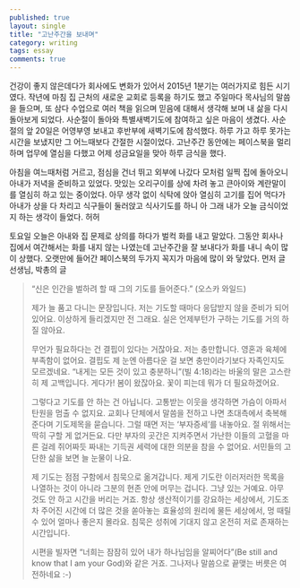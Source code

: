 ```yaml
---
published: true
layout: single
title: "고난주간을 보내며"
category: writing
tags: essay
comments: true
---
```

건강이 좋지 않은데다가 회사에도 변화가 있어서 2015년 1분기는 여러가지로 힘든 시기였다. 작년에 마침 집 근처의 새로운 교회로 등록을 하기도 했고 주일마다 목사님의 말씀을 들으며, 또 삼다 수업으로 여러 책을 읽으며 믿음에 대해서 생각해 보며 내 삶을 다시 돌아보게 되었다. 사순절이 돌아와 특별새벽기도에 참여하고 싶은 마음이 생겼다. 사순절의 앞 20일은 어영부영 보내고 후반부에 새벽기도에 참석했다. 하루 가고 하루 못가는 시간을 보냈지만 그 어느때보다 간절한 시절이었다. 고난주간 동안에는 페이스북을 멀리하며 업무에 열심을 다했고 어제 성금요일을 맞아 하루 금식을 했다.

아침을 여느때처럼 거르고, 점심을 건너 뛰고 외부에 나갔다 모처럼 일찍 집에 돌아오니 아내가 저녁을 준비하고 있었다. 맛있는 오리구이를 상에 차려 놓고 큰아이와 계란말이를 열심히 하고 있는 중이었다. 아무 생각 없이 식탁에 앉아 열심히 고기를 집어 먹다가 아내가 상을 다 차리고 식구들이 둘러앉고 식사기도를 하니 아 그래 내가 오늘 금식이었지 하는 생각이 들었다. 허허

토요일 오늘은 아내와 집 문제로 상의를 하다가 벌컥 화를 내고 말았다. 그동안 회사나 집에서 여간해서는 화를 내지 않는 나였는데 고난주간을 잘 보내다가 화를 내니 속이 많이 상했다.
오랫만에 들어간 페이스북의 두가지 꼭지가 마음에 많이 와 닿았다. 먼저 글선생님, 박총의 글

>“신은 인간을 벌하려 할 때 그의 기도를 들어준다.” (오스카 와일드)
>
>제가 늘 품고 다니는 문장입니다. 저는 기도할 때마다 응답받지 않을 준비가 되어 있어요. 이상하게 들리겠지만 전 그래요. 실은 언제부턴가 구하는 기도를 거의 하질 않아요.
>
> 무언가 필요하다는 건 결핍이 있다는 거잖아요. 저는 충만합니다. 영혼과 육체에 부족함이 없어요. 결핍도 제 눈엔 아름다운 걸 보면 충만이라기보다 자족인지도 모르겠네요. “내게는 모든 것이 있고 충분하니”(빌 4:18)라는 바울의 말은 고스란히 제 고백입니다. 게다가! 봄이 왔잖아요. 꽃이 피는데 뭐가 더 필요하겠어요.
>
>그렇다고 기도를 안 하는 건 아닙니다. 고통받는 이웃을 생각하면 가슴이 아파서 탄원을 멈출 수 없지요. 교회나 단체에서 말씀을 전하고 나면 초대측에서 축복해준다며 기도제목을 묻습니다. 그럴 때면 저는 ‘부자증세’를 내놓아요. 절 위해서는 딱히 구할 게 없거든요. 다만 부자의 곳간은 지켜주면서 가난한 이들의 고혈을 마른 걸레 쥐어짜듯 짜내는 기득권 세력에 대한 의분을 참을 수 없어요. 서민들의 고단한 삶을 보면 늘 눈물이 나요.
>
>제 기도는 점점 구함에서 침묵으로 옮겨갑니다. 제게 기도란 이러저러한 목록을 나열하는 것이 아니라 그분의 현존 안에 머무는 겁니다. 그냥 있는 거예요. 아무 것도 안 하고 시간을 버리는 거죠. 항상 생산적이기를 강요하는 세상에서, 기도조차 주어진 시간에 더 많은 것을 쏟아놓는 효율성의 원리에 물든 세상에서, 멍 때릴 수 있어 얼마나 좋은지 몰라요. 침묵은 성취에 기대지 않고 온전히 저로 존재하는 시간입니다.
>
>시편을 빌자면 “너희는 잠잠히 있어 내가 하나님임을 알찌어다”(Be still and know that I am your God)와 같은 거죠. 그나저나 말씀으로 끝맺는 버릇은 여전하네요 :-)
